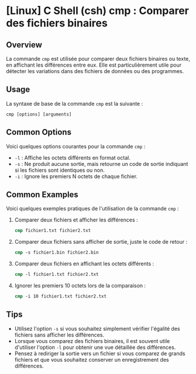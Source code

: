 # [Linux] C Shell (csh) cmp : Comparer des fichiers binaires

## Overview
La commande `cmp` est utilisée pour comparer deux fichiers binaires ou texte, en affichant les différences entre eux. Elle est particulièrement utile pour détecter les variations dans des fichiers de données ou des programmes.

## Usage
La syntaxe de base de la commande `cmp` est la suivante :

```
cmp [options] [arguments]
```

## Common Options
Voici quelques options courantes pour la commande `cmp` :

- `-l` : Affiche les octets différents en format octal.
- `-s` : Ne produit aucune sortie, mais retourne un code de sortie indiquant si les fichiers sont identiques ou non.
- `-i` : Ignore les premiers N octets de chaque fichier.

## Common Examples
Voici quelques exemples pratiques de l'utilisation de la commande `cmp` :

1. Comparer deux fichiers et afficher les différences :
   ```csh
   cmp fichier1.txt fichier2.txt
   ```

2. Comparer deux fichiers sans afficher de sortie, juste le code de retour :
   ```csh
   cmp -s fichier1.bin fichier2.bin
   ```

3. Comparer deux fichiers en affichant les octets différents :
   ```csh
   cmp -l fichier1.txt fichier2.txt
   ```

4. Ignorer les premiers 10 octets lors de la comparaison :
   ```csh
   cmp -i 10 fichier1.txt fichier2.txt
   ```

## Tips
- Utilisez l'option `-s` si vous souhaitez simplement vérifier l'égalité des fichiers sans afficher les différences.
- Lorsque vous comparez des fichiers binaires, il est souvent utile d'utiliser l'option `-l` pour obtenir une vue détaillée des différences.
- Pensez à rediriger la sortie vers un fichier si vous comparez de grands fichiers et que vous souhaitez conserver un enregistrement des différences.
